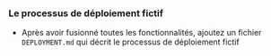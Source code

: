 ### Le processus de déploiement fictif

- Après avoir fusionné toutes les fonctionnalités, ajoutez un fichier `DEPLOYMENT.md` qui décrit le processus de déploiement fictif
